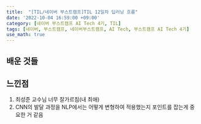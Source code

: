 ```yaml
---
title:  "[TIL/네이버 부스트캠프]TIL 12일차 딥러닝 흐름"
date: '2022-10-04 16:59:00 +09:00'
category: [네이버 부스트캠프 AI Tech 4기, TIL]
tags: [네이버, 부스트캠프, 네이버부스트캠프, AI Tech, 부스트캠프 AI Tech 4기]
use_math: true
---
```

## 배운 것들

## 느낀점
1. 최성준 교수님 너무 잘가르침(내 최애)
2. CNN의 발달 과정을 NLP에서는 어떻게 변형하여 적용했는지 포인트를 잡는게 중요한 거 같음
